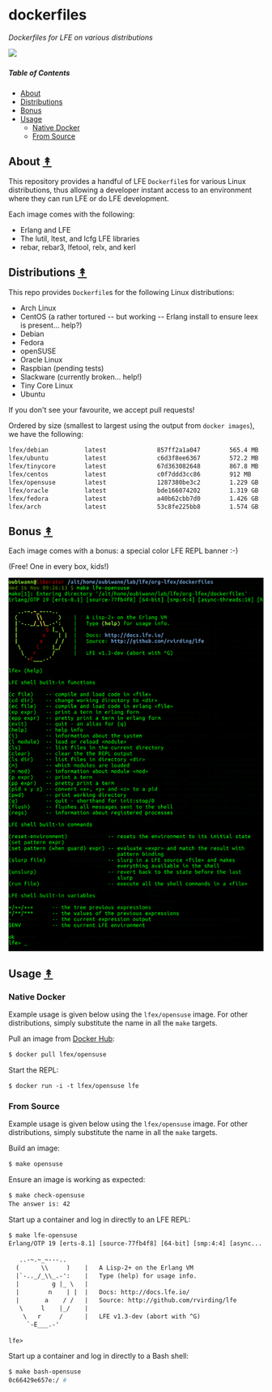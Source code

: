 # dockerfiles

*Dockerfiles for LFE on various distributions*

<image src="resources/images/docker-thumb.png" />

##### Table of Contents

* [About](#about-)
* [Distributions](#distributions-)
* [Bonus](#bonus-)
* [Usage](#usage-)
  * [Native Docker](#native-docker)
  * [From Source](#from-source)


## About [&#x219F;](#table-of-contents)

This repository provides a handful of LFE ``Dockerfile``s for various Linux
distributions, thus allowing a developer instant access to an environment
where they can run LFE or do LFE development.

Each image comes with the following:
 * Erlang and LFE
 * The lutil, ltest, and lcfg LFE libraries
 * rebar, rebar3, lfetool, relx, and kerl


## Distributions [&#x219F;](#table-of-contents)

This repo provides ``Dockerfile``s for the following Linux distributions:

* Arch Linux
* CentOS (a rather tortured -- but working -- Erlang install to ensure
  leex is present... help?)
* Debian
* Fedora
* openSUSE
* Oracle Linux
* Raspbian (pending tests)
* Slackware (currently broken... help!)
* Tiny Core Linux
* Ubuntu

If you don't see your favourite, we accept pull requests!

Ordered by size (smallest to largest using the output from ``docker images``),
we have the following:

```
lfex/debian          latest              857ff2a1a047        565.4 MB
lfex/ubuntu          latest              c6d3f8ee6367        572.2 MB
lfex/tinycore        latest              67d363082648        867.8 MB
lfex/centos          latest              c0f7ddd3cc86        912 MB
lfex/opensuse        latest              1287380be3c2        1.229 GB
lfex/oracle          latest              bde166074202        1.319 GB
lfex/fedora          latest              a40b62cbb7d0        1.426 GB
lfex/arch            latest              53c8fe225bb8        1.574 GB
```


## Bonus [&#x219F;](#table-of-contents)

Each image comes with a bonus: a special color LFE REPL banner :-)

(Free! One in every box, kids!)

<img src="resources/images/screenshot.png" />


## Usage [&#x219F;](#table-of-contents)

### Native Docker

Example usage is given below using the ``lfex/opensuse`` image. For other
distributions, simply substitute the name in all the ``make`` targets.

Pull an image from [Docker Hub](https://registry.hub.docker.com/repos/lfex/):

```bash
$ docker pull lfex/opensuse
```

Start the REPL:

```
$ docker run -i -t lfex/opensuse lfe
```


### From Source

Example usage is given below using the ``lfex/opensuse`` image. For other
distributions, simply substitute the name in all the ``make`` targets.

Build an image:

```bash
$ make opensuse
```

Ensure an image is working as expected:

```bash
$ make check-opensuse
The answer is: 42
```

Start up a container and log in directly to an LFE REPL:

```
$ make lfe-opensuse
Erlang/OTP 19 [erts-8.1] [source-77fb4f8] [64-bit] [smp:4:4] [async...

   ..-~.~_~---..
  (      \\     )    |   A Lisp-2+ on the Erlang VM
  |`-.._/_\\_.-':    |   Type (help) for usage info.
  |         g |_ \   |
  |        n    | |  |   Docs: http://docs.lfe.io/
  |       a    / /   |   Source: http://github.com/rvirding/lfe
   \     l    |_/    |
    \   r     /      |   LFE v1.3-dev (abort with ^G)
     `-E___.-'

lfe>
```


Start up a container and log in directly to a Bash shell:

```bash
$ make bash-opensuse
0c66429e657e:/ #
```

